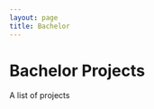 ```yaml
---
layout: page
title: Bachelor
---
```

<link rel="stylesheet" href="{{ site.baseurl }}/stylesheets/core.css" media="screen">

# Bachelor Projects
A list of projects
